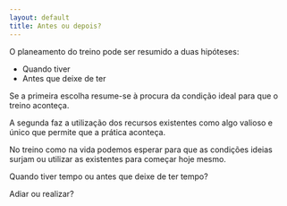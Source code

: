 ```yaml
--- 
layout: default
title: Antes ou depois?
---
```


O planeamento do treino pode ser resumido a duas hipóteses:

+ Quando tiver
+ Antes que deixe de ter

Se a primeira escolha resume-se à procura da condição ideal para que o treino
aconteça.

A segunda faz a utilização dos recursos existentes como algo valioso e único que
permite que a prática aconteça.

No treino como na vida podemos esperar para que as condições ideias surjam ou
utilizar as existentes para começar hoje mesmo.

Quando tiver tempo ou antes que deixe de ter tempo?

Adiar ou realizar?
